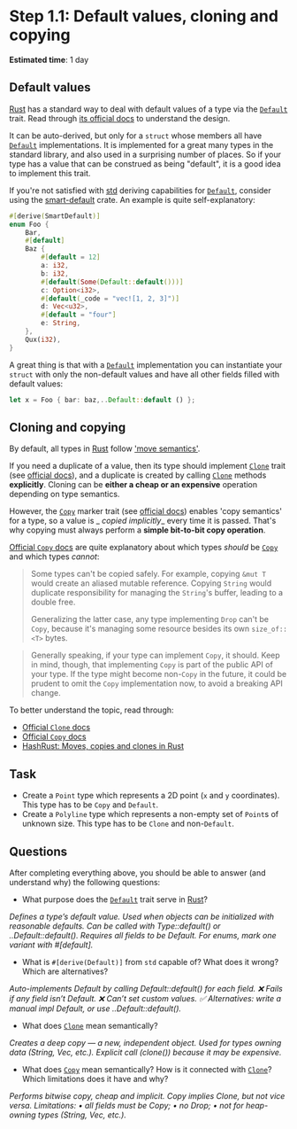 Step 1.1: Default values, cloning and copying
=============================================

__Estimated time__: 1 day

## Default values

[Rust] has a standard way to deal with default values of a type via the [`Default`] trait. Read
through [its official docs][`Default`] to understand the design.

It can be auto-derived, but only for a `struct` whose members all have [`Default`] implementations. It is implemented
for a great many types in the standard library, and also used in a surprising number of places. So if your type has a
value that can be construed as being "default", it is a good idea to implement this trait.

If you're not satisfied with [std] deriving capabilities for [`Default`], consider using the [smart-default] crate. An
example is quite self-explanatory:

```rust
#[derive(SmartDefault)]
enum Foo {
    Bar,
    #[default]
    Baz {
        #[default = 12]
        a: i32,
        b: i32,
        #[default(Some(Default::default()))]
        c: Option<i32>,
        #[default(_code = "vec![1, 2, 3]")]
        d: Vec<u32>,
        #[default = "four"]
        e: String,
    },
    Qux(i32),
}
```

A great thing is that with a [`Default`] implementation you can instantiate your `struct` with only the non-default
values and have all other fields filled with default values:

```rust
let x = Foo { bar: baz,..Default::default () };
```

## Cloning and copying

By default, all types in [Rust] follow ['move semantics'][1].

If you need a duplicate of a value, then its type should implement [`Clone`] trait (see [official docs][`Clone`]), and a
duplicate is created by calling [`Clone`] methods __explicitly__. Cloning can be __either a cheap or an expensive__
operation depending on type semantics.

However, the [`Copy`] marker trait (see [official docs][`Copy`]) enables 'copy semantics' for a type, so a value is _
_copied implicitly__ every time it is passed. That's why copying must always perform a __simple bit-to-bit copy
operation__.

[Official `Copy` docs][`Copy`] are quite explanatory about which types _should_ be [`Copy`] and which types _cannot_:

> Some types can't be copied safely. For example, copying `&mut T` would create an aliased mutable reference. Copying
`String` would duplicate responsibility for managing the `String`'s buffer, leading to a double free.
>
> Generalizing the latter case, any type implementing `Drop` can't be `Copy`, because it's managing some resource
> besides its own `size_of::<T>` bytes.

> Generally speaking, if your type can implement `Copy`, it should. Keep in mind, though, that implementing `Copy` is
> part of the public API of your type. If the type might become non-`Copy` in the future, it could be prudent to omit
> the
`Copy` implementation now, to avoid a breaking API change.

To better understand the topic, read through:

- [Official `Clone` docs][`Clone`]
- [Official `Copy` docs][`Copy`]
- [HashRust: Moves, copies and clones in Rust][2]

## Task

- Create a `Point` type which represents a 2D point (`x` and `y` coordinates). This type has to be `Copy` and `Default`.
- Create a `Polyline` type which represents a non-empty set of `Point`s of unknown size. This type has to be `Clone` and
  non-`Default`.

## Questions

After completing everything above, you should be able to answer (and understand why) the following questions:

- What purpose does the [`Default`] trait serve in [Rust]?

_Defines a type’s default value.
Used when objects can be initialized with reasonable defaults.
Can be called with Type::default() or ..Default::default().
Requires all fields to be Default. For enums, mark one variant with #[default]._

- What is `#[derive(Default)]` from `std` capable of? What does it wrong? Which are alternatives?

_Auto-implements Default by calling Default::default() for each field.
❌ Fails if any field isn’t Default.
❌ Can’t set custom values.
✅ Alternatives: write a manual impl Default, or use ..Default::default()._

- What does [`Clone`] mean semantically?

_Creates a deep copy — a new, independent object.
Used for types owning data (String, Vec, etc.).
Explicit call (clone()) because it may be expensive._

- What does [`Copy`] mean semantically? How is it connected with [`Clone`]? Which limitations does it have and why?

_Performs bitwise copy, cheap and implicit.
Copy implies Clone, but not vice versa.
Limitations:
• all fields must be Copy;
• no Drop;
• not for heap-owning types (String, Vec, etc.)._


[`Clone`]: https://doc.rust-lang.org/std/clone/trait.Clone.html

[`Copy`]: https://doc.rust-lang.org/std/marker/trait.Copy.html

[`Default`]: https://doc.rust-lang.org/std/default/trait.Default.html

[std]: https://doc.rust-lang.org/stable/std

[smart-default]: https://docs.rs/smart-default

[Rust]: https://www.rust-lang.org

[1]: https://stackoverflow.com/a/30290070/1828012

[2]: https://hashrust.com/blog/moves-copies-and-clones-in-rust
